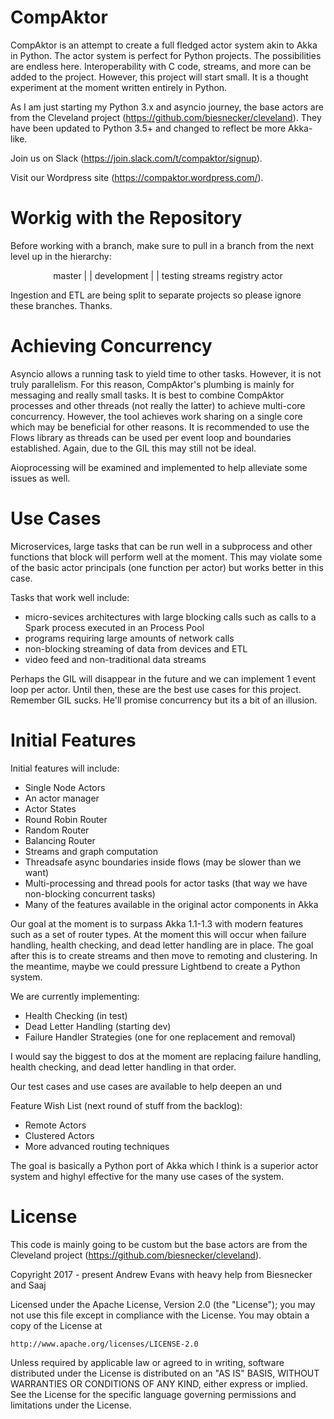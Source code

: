 # CompAktor

CompAktor is an attempt to create a full fledged actor system akin to Akka in Python. The actor system is perfect for Python projects. The possibilities are endless here. Interoperability with C code, streams, and more can be added to the project. However, this project will start small. It is a thought experiment at the moment written entirely in Python.

As I am just starting my Python 3.x and asyncio journey, the base actors are from the Cleveland project (https://github.com/biesnecker/cleveland). They have been updated to Python 3.5+ and changed to reflect be more Akka-like.

Join us on Slack (https://join.slack.com/t/compaktor/signup).

Visit our Wordpress site (https://compaktor.wordpress.com/).

# Workig with the Repository

Before working with a branch, make sure to pull in a branch from the next level up in the hierarchy:

<div style="text-align:center">
 master
 |
 |
 development
 |
 |
 testing streams registry actor
</div>

Ingestion and ETL are being split to separate projects so please ignore these branches. Thanks.

# Achieving Concurrency

Asyncio allows a running task to yield time to other tasks. However, it is not truly parallelism. For this reason, CompAktor's plumbing is mainly for messaging and really small tasks. It is best to combine CompAktor processes and other threads (not really the latter) to achieve multi-core concurrency. However, the tool achieves work sharing on a single core which may be beneficial for other reasons. It is recommended to use the Flows library as threads can be used per event loop and boundaries established. Again, due to the GIL this may still not be ideal. 

Aioprocessing will be examined and implemented to help alleviate some issues as well.

# Use Cases

Microservices, large tasks that can be run well in a subprocess and other functions that block will perform well at the moment. This may violate some of the basic actor principals (one function per actor) but works better in this case.

Tasks that work well include:
 - micro-sevices architectures with large blocking calls such as calls to a Spark process executed in an Process Pool
 - programs requiring large amounts of network calls
 - non-blocking streaming of data from devices and ETL
 - video feed and non-traditional data streams

Perhaps the GIL will disappear in the future and we can implement 1 event loop per actor. Until then, these are the best use cases for this project. Remember GIL sucks. He'll promise concurrency but its a bit of an illusion.

# Initial Features

Initial features will include:

- Single Node Actors
- An actor manager
- Actor States
- Round Robin Router
- Random Router
- Balancing Router
- Streams and graph computation
- Threadsafe async boundaries inside flows (may be slower than we want)
- Multi-processing and thread pools for actor tasks (that way we have non-blocking concurrent tasks)
- Many of the features available in the original actor components in Akka

Our goal at the moment is to surpass Akka 1.1-1.3 with modern features such as a set of router types. 
At the moment this will occur when failure handling, health checking, and dead letter handling are in
place. The goal after this is to create streams and then move to remoting and clustering. In the 
meantime, maybe we could pressure Lightbend to create a Python system. 

We are currently implementing:

- Health Checking (in test)
- Dead Letter Handling (starting dev)
- Failure Handler Strategies (one for one replacement and removal) 

I would say the biggest to dos at the moment are replacing failure handling, health checking, and dead letter handling in that order.

Our test cases and use cases are available to help deepen an und

Feature Wish List (next round of stuff from the backlog):

- Remote Actors
- Clustered Actors
- More advanced routing techniques

The goal is basically a Python port of Akka which I think is a superior actor system and highyl effective for the 
many use cases of the system.

# License

This code is mainly going to be custom but the base actors are from the Cleveland project (https://github.com/biesnecker/cleveland).


Copyright 2017 - present Andrew Evans with heavy help from Biesnecker and Saaj

Licensed under the Apache License, Version 2.0 (the "License");
you may not use this file except in compliance with the License.
You may obtain a copy of the License at

    http://www.apache.org/licenses/LICENSE-2.0

Unless required by applicable law or agreed to in writing, software
distributed under the License is distributed on an "AS IS" BASIS,
WITHOUT WARRANTIES OR CONDITIONS OF ANY KIND, either express or implied.
See the License for the specific language governing permissions and
limitations under the License.
